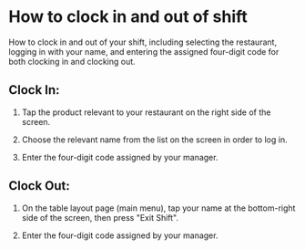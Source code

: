 # How to clock in and out of shift

How to clock in and out of your shift, including selecting the restaurant, logging in with your name, and entering the assigned four-digit code for both clocking in and clocking out.

## Clock In:

1. Tap the product relevant to your restaurant on the right side of the screen. 

2. Choose the relevant name from the list on the screen in order to log in. 

3. Enter the four-digit code assigned by your manager. 

## Clock Out: 

1. On the table layout page (main menu), tap your name at the bottom-right side of the screen, then press "Exit Shift".

2. Enter the four-digit code assigned by your manager.